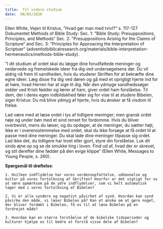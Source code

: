 ```yaml
---
title:  Til videre studium
date:  08/05/2020
---
```


Ellen White, Vejen til Kristus, ”Hvad gør man med tvivl?“ s. 117-127 Dokumentet Methods of Bible Study: Sec. 1: ”Bible Study: Presuppositions, Principles, and Methods“ Sec. 2: ”Presuppositions Arising for the Claims of Scripture“ and Sec. 3: ”Principles for Approacing the Interpretation of Scriptuer“ (adventistbiblicalresearch.org/materials/bible-interpretation-hermeneutics/methods-bible-study).

”I dit studium af ordet skal du lægge dine forudfattede meninger og nedarvede og fremelskede ideer fra dig ved undersøgelsens dør. Du vil aldrig nå frem til sandheden, hvis du studerer Skriften for at bekræfte dine egne ideer. Læg disse fra dig ved døren og gå med et oprigtigt hjerte ind for at høre, hvad Herren har at sige til dig. Når den ydmyge sandhedssøger sidder ved Kristi fødder og lærer af ham, giver ordet ham forståelse. Til dem, der i deres egen indbildskhed føler sig for vise til at studere Bibelen, siger Kristus: Du må blive ydmyg af hjerte, hvis du ønsker at få visdom til frelse.

Lad være med at læse ordet i lys af tidligere meninger; men gransk ordet nøje og under bøn med et sind renset for fordomme. Hvis du bliver overbevist, mens du læser, og du opdager, at de meninger, du sætter højt, ikke er i overensstemmelse med ordet, skal du ikke forsøge at få ordet til at passe med dine meninger. Du skal lade dine meninger tilpasse sig ordet. Lad ikke det, du tidligere har troet eller gjort, styre din forståelse. Luk dit sinds øjne op og se de smukke ting i loven. Find ud af, hvad der er skrevet, og stil derefter dine fødder på den evige klippe“ (Ellen White, Messages to Young People, s. 260).

**Spørgsmål til drøftelse**:

`1.	Hvilken indflydelse har vores verdensopfattelse, uddannelse og kultur på vores fortolkning af Skriften? Hvorfor er det vigtigt for os at være opmærksom på de ydre indflydelser, som vi helt automatisk tager med i vores fortolkning af Bibelen?`

`2.	Vi er alle syndere og negativt påvirket af synd. Hvordan kan synd påvirke den måde, vi læser Bibelen på? Kan et ønske om at gøre noget, der bliver fordømt i Bibelen, få os til at læse Bibelen på en fordrejet måde?`

`3.	Hvordan kan en større forståelse af de bibelske tidsperioder og kulturer hjælpe os til bedre at forstå visse dele af Bibelen?`